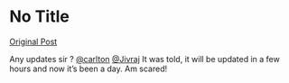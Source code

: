 # No Title

[Original Post](https://discourse.onlinedegree.iitm.ac.in/t/168832/118)

<p>Any updates sir ? <a class="mention" href="/u/carlton">@carlton</a> <a class="mention" href="/u/jivraj">@Jivraj</a>  It was told, it will be updated in a few hours and now it’s been a day. Am scared!</p>